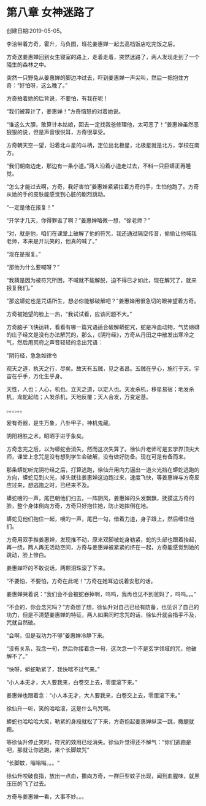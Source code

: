 # 第八章 女神迷路了

创建日期:2019-05-05。

李洽带着方奇，霍升，马负图，班花姜惠婵一起去高档饭店吃完饭之后。

方奇送姜惠婵回到女生寝室的路上，走着走着，突然迷路了，两人发现走到了一个陌生的森林之中。

突然一只野兔从姜惠婵的脚边冲过去，吓到姜惠婵一声尖叫，然后一把抱住方奇：“好怕呀，这么晚了。”

方奇拍着她的后背说，不要怕，有我在呢！

“我们被算计了，姜惠婵！”方奇恼怒的对着她说。

“谁这么大胆，敢算计本姑娘，回去一定找我爸修理他，太可恶了！”姜惠婵虽然恶狠狠的说，但是声音很悦耳，方奇很享受。

方奇朝天空一望，沿着北斗星的斗柄，定位出北极星，北极星就是北方，学校在南方。

“我们朝南边走，那边有一条小道。”两人沿着小道走过去，不料一只巨蟒正再睡觉。

“怎么才能过去啊，方奇，我好害怕”姜惠婵紧紧拉着方奇的手，生怕他跑了。方奇从她的手的皮肤能感觉到心脏的剧烈跳动。

“一定是他在报复！”

“开学才几天，你得罪谁了啊？”姜惠婵略微一想，“徐老师？”

“对，就是他，咱们在课堂上破解了他的符咒，我还通过隔空传音，偷偷让他喊我老师，本来是开玩笑的，他真的喊了。”

“现在是报复。”

“那他为什么要喊呀？”

“我猜是因为被符咒所困，不喊就不能解脱，迫不得已才如此，现在解咒了，就来报复我们。”

"那这蟒蛇也是咒语所生，想必你能够破解吧？"姜惠婵用很急切的眼神望着方奇。

方奇被她望的脸上一热，“我试试看，应该问题不大。”

方奇脑子飞快运转，看看有哪一篇咒语适合破解蟒蛇咒，蛇是冷血动物，气势磅礴的庄子经文是没有办法解咒的，那么，《阴符经》，方奇从丹田之中散发出寒冷之气，然后用冥府之声音轻轻的念出咒语：

"阴符经，急急如律令

观天之道，执天之行，尽矣。故天有五贼，见之者昌。五贼在乎心，施行于天。宇宙在乎手，万化生乎身。

天性，人也；人心，机也。立天之道，以定人也。天发杀机，移星易宿；地发杀机，龙蛇起陆；人发杀机，天地反覆；天人合发，万变定基。

。。。。。。

爰有奇器，是生万象，八卦甲子，神机鬼藏。

阴阳相胜之术，昭昭乎进于象矣。

方奇念完之后，以为蟒蛇会消失，然而这次失算了。徐仙升老师可是玄学界顶尖大师，课堂上念咒是没有想到学生会破解，没有做好防备。现在可是有备而来。

那条蟒蛇听完阴符经之后，打算逃跑，徐仙升用内力逼出一道火光挡在蟒蛇逃跑的方向，蟒蛇见到火光，掉头就往姜惠婵这边跑过来，速度飞快，等姜惠婵与方奇反应过来，想逃跑之时，已经来不及。

蟒蛇嗖的一声，尾巴朝他们扫去，一阵阴风，姜惠婵的头发飘飘，抚摸这方奇的脸，整个身体倒向方奇，方奇只好抱住她，防止她摔倒在地。

蟒蛇见他们抱住一起，嗖的一声，尾巴一勾，借着力道，身子跟上，然后缠住他们。

方奇用双手推姜惠婵，发现推不动，原来双脚被蛇身勒紧，蛇的头部也跟着抬起，再一绕，两人再无活动空间，方奇与姜惠婵被紧紧的挤在一起，方奇能感觉到她的跳动，脸上惨白。

姜惠婵吓的不敢说话，两颗泪珠滚了下来。

“不要怕，不要怕，方奇在此呢！”方奇在她耳边说着安慰的话。

姜惠婵哭着说：“我们会不会被蛇吞掉啊，呜呜，我再也见不到爸妈了，呜呜。。。”

“不会的，你会念咒吗？”方奇想了想，徐仙升对自己已经有防备，也见识了自己的功力，但是不清楚姜惠婵的特征，两人如果同时念咒的话，徐仙升就会措手不及，咒就自然破。

“会啊，但是我功力不够”姜惠婵冷静下来。

“没有关系，我念一句，然后你接着念一句，这次念一个不是玄学领域的咒，他破解不了。”

“快呀，蟒蛇勒紧了，我快喘不过气来。”

“小人本无才，大人要我来，白卷交上去，零蛋滚下来。”

姜惠婵也跟着念：“小人本无才，大人要我来，白卷交上去，零蛋滚下来。”

徐仙升一听，笑的哈哈滚，这是什么鸟咒啊。

蟒蛇也哈哈哈大笑，勒紧的身段就松了下来，方奇抱起姜惠婵纵深一跳，撒腿就跑。

等徐仙升停止笑时，符咒的效用已经消失。徐仙升觉得还不解气：“你们逃跑是吧，那就让你逃跑，来个长脚蚊咒”

”长脚蚊，嗡嗡嗡。。。“

徐仙升咬破食指，放出一点血，撒向方奇，一群巨型蚊子出现，闻到血腥味，就黑压压的飞了过去。

方奇与姜惠婵一看，大事不妙。。。